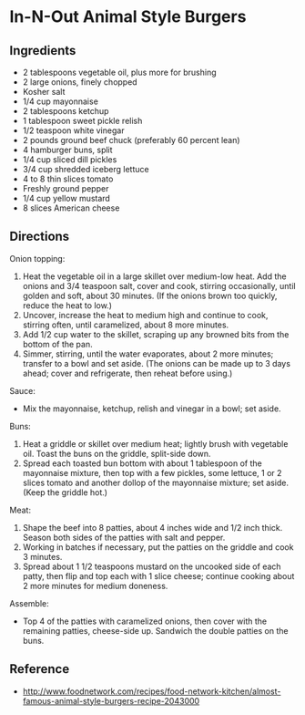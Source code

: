 # In-N-Out Animal Style Burgers

## Ingredients
* 2 tablespoons vegetable oil, plus more for brushing
* 2 large onions, finely chopped
* Kosher salt
* 1/4 cup mayonnaise
* 2 tablespoons ketchup
* 1 tablespoon sweet pickle relish
* 1/2 teaspoon white vinegar
* 2 pounds ground beef chuck (preferably 60 percent lean)
* 4 hamburger buns, split
* 1/4 cup sliced dill pickles
* 3/4 cup shredded iceberg lettuce
* 4 to 8 thin slices tomato
* Freshly ground pepper
* 1/4 cup yellow mustard
* 8 slices American cheese

## Directions
Onion topping:
1. Heat the vegetable oil in a large skillet over medium-low heat. Add the onions and 3/4 teaspoon salt, cover and cook, stirring occasionally, until golden and soft, about 30 minutes. (If the onions brown too quickly, reduce the heat to low.) 
2. Uncover, increase the heat to medium high and continue to cook, stirring often, until caramelized, about 8 more minutes. 
3. Add 1/2 cup water to the skillet, scraping up any browned bits from the bottom of the pan. 
4. Simmer, stirring, until the water evaporates, about 2 more minutes; transfer to a bowl and set aside. (The onions can be made up to 3 days ahead; cover and refrigerate, then reheat before using.)

Sauce:
* Mix the mayonnaise, ketchup, relish and vinegar in a bowl; set aside. 

Buns:
1. Heat a griddle or skillet over medium heat; lightly brush with vegetable oil. Toast the buns on the griddle, split-side down. 
2. Spread each toasted bun bottom with about 1 tablespoon of the mayonnaise mixture, then top with a few pickles, some lettuce, 1 or 2 slices tomato and another dollop of the mayonnaise mixture; set aside. (Keep the griddle hot.)

Meat:
1. Shape the beef into 8 patties, about 4 inches wide and 1/2 inch thick. Season both sides of the patties with salt and pepper. 
2. Working in batches if necessary, put the patties on the griddle and cook 3 minutes. 
3. Spread about 1 1/2 teaspoons mustard on the uncooked side of each patty, then flip and top each with 1 slice cheese; continue cooking about 2 more minutes for medium doneness. 

Assemble:
* Top 4 of the patties with caramelized onions, then cover with the remaining patties, cheese-side up. Sandwich the double patties on the buns.

## Reference
* <http://www.foodnetwork.com/recipes/food-network-kitchen/almost-famous-animal-style-burgers-recipe-2043000>
